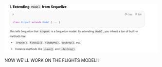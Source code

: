 ![Pasted image 20250605112319.png](../../Images/Pasted%20image%2020250605112319.png)

NOW WE'LL WORK ON THE FLIGHTS MODEL!! 

